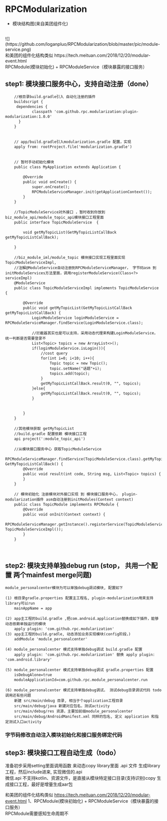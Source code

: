 # RPCModularization
* 模块结构图(来自美团组件化)
<br>
![](https://github.com/loganpluo/RPCModularization/blob/master/pic/module-service.png)
<br>
和美团的组件化结构类似 https://tech.meituan.com/2018/12/20/modular-event.html  <br>
RPCModule(模块初始化) + RPCModuleService（模块暴露的接口服务）

## step1: 模块接口服务中心，支持自动注册（done）
```
    //根目录build.gradle引入 自动化注册的插件
    buildscript {
     dependencies {
            classpath 'com.github.rpc.modularization:plugin-modularization:1.0.0'
      }    
    }

    
    // app/build.gradle引入modularization.gradle 配置，实现
    apply from: rootProject.file('modularization.gradle')
    

    // 暂时手动初始化模块
    public class MyApplication extends Application {

        @Override
        public void onCreate() {
            super.onCreate();
        	RPCModuleServiceManager.init(getApplicationContext());
        }
    }

    //TopicModuleService对外接口 ，暂时收到你放到 biz_module_api/module_topic_api模块接口工程里面
    public interface TopicModuleService  {

        void getMyTopicList(GetMyTopicListCallBack getMyTopicListCallBack);

    }

    //biz_module_iml/module_topic 模块接口实现工程里面实现TopicModuleServiceImpl, 
    //注解@ModuleService自动注册到RPCModuleServiceManager， 字节码asm 到initModuleServices方法里面，调用registerModuleService(Class<?> serviceImpl)
    @ModuleService
    public class TopicModuleServiceImpl implements TopicModuleService {

        @Override
        public void getMyTopicList(GetMyTopicListCallBack getMyTopicListCallBack) {
            LoginModuleService loginModuleService = RPCModuleServiceManager.findService(LoginModuleService.class);

            //拦截器其实也是可以支持，采用动态代理来构建LoginModuleService， 统一判断是否需要登录不
            List<Topic> topics = new ArrayList<>();
            if(loginModuleService.isLogin()){
                //cost query
                for(int i=0; i<10; i++){
                    Topic topic = new Topic();
                    topic.setName("话题"+i);
                    topics.add(topic);
                }
                getMyTopicListCallBack.result(0, "", topics);
            }else{
                getMyTopicListCallBack.result(0, "", topics);
            }


        }
    }
    
    //其他模块获取 getMyTopicList
    //build.gradle 配置依赖 模块接口工程
    api project(':module_topic_api')

    //从模块接口服务中心 获取TopicModuleService
    RPCModuleServiceManager.findService(TopicModuleService.class).getMyTopicList(new GetMyTopicListCallBack() {
        @Override
        public void result(int code, String msg, List<Topic> topics) {
        }
    }    

    // 模块初始化 注册模块对外接口实现 到 模块接口服务中心， plugin-modularization插件 asm自动注册到initModules(Context context)
    public class TopicModule implements RPCModule {
        @Override
        public void onInit(Context context) {
            RPCModuleServiceManager.getInstance().registerService(TopicModuleService.class,new TopicModuleServiceImpl());
        }
    }



```
## step2: 模块支持单独debug run (stop， 共用一个配置 两个mainfest merge问题)
```
module_personalcenter模块为可以单独debug调试模块, 配置如下

(1) 根目录gradle.properties 配置主工程名, plugin-modularization用来支持library可以run
    mainAppName = app

(2) app主工程的build.gradle ,把com.android.application替换成如下插件，能够动态依赖单独运行的模块
    apply plugin: 'com.github.rpc.modularization'
(3) app主工程的build.gradle, 动态添加业务实现模块(config阶段，)
    addModule 'module_personalcenter'

(4) module_personalcenter 模式支持单独debug调试 build.gradle 配置
    apply plugin: 'com.github.rpc.modularization' 替换 apply plugin: 'com.android.library'

(5) module_personalcenter 模式支持单独debug调试 gradle.properties 配置
    isDebugAlone=true
    moduleApplicationId=com.github.rpc.module_personalcenter.run

(6) module_personalcenter 模式支持单独debug调试， 测试debug目录调试代码 todo 调用还有些问题
    新建 src/main/debug 目录, 相当于个application工程目录
    src/main/debug/java 新建对应包名，测试activity
    src/main/debug/res 资源，主要加前缀module_personalcenter
    src/main/debug/AndroidManifest.xml 同样的包名, 定义 application 和指定测试入口activity

```

### 字节码修改自动注入模块初始化和接口服务绑定代码

## step3: 模块接口工程自动生成（todo）
准备初步采用setting里面调用函数 来动态copy library里面 .api 文件 生成library工程，然后include进来, 实现微信的.api<br>
微信.api 不支持kotlin、资源文件，是直接从模块特定接口目录(支持识别)copy 生成接口工程，最好是增量生成aar包


和美团的组件化结构类似 https://tech.meituan.com/2018/12/20/modular-event.html
1、RPCModule(模块初始化) + RPCModuleService（模块暴露的接口服务）<br>
RPCModule需要感知生命周期不<br>
